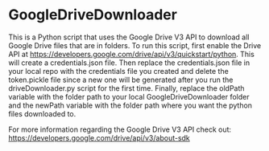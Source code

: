# GoogleDriveDownloader
This is a Python script that uses the Google Drive V3 API to download all Google Drive files that are in folders. To run this script, first enable the Drive API at https://developers.google.com/drive/api/v3/quickstart/python. This will create a credentials.json file. Then replace the credentials.json file in your local repo with the credentials file you created and delete the token.pickle file since a new one will be generated after you run the driveDownloader.py script for the first time. Finally, replace the oldPath variable with the folder path to your local GoogleDriveDownloader folder and the newPath variable with the folder path where you want the python files downloaded to. 

For more information regarding the Google Drive V3 API check out: https://developers.google.com/drive/api/v3/about-sdk
